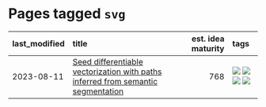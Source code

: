 # Pages tagged `svg`

|last_modified|title|est. idea maturity|tags
|:---|:---|---:|:---|
|2023-08-11|[Seed differentiable vectorization with paths inferred from semantic segmentation](../vectorize_anything.md)|768|[![](https://img.shields.io/badge/tag-experimental-53417a)](../tags/experimental.md) [![](https://img.shields.io/badge/tag-segmentation-496a1)](../tags/segmentation.md) [![](https://img.shields.io/badge/tag-svg-683f3)](../tags/svg.md) [![](https://img.shields.io/badge/tag-tooling-12f6d5)](../tags/tooling.md)|